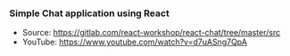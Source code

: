 ### Simple Chat application using React
- Source: https://gitlab.com/react-workshop/react-chat/tree/master/src
- YouTube: https://www.youtube.com/watch?v=d7uASng7QpA